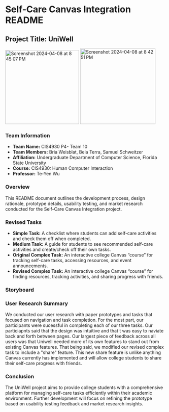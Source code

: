 # Self-Care Canvas Integration README

## Project Title: UniWell
<img width="232" alt="Screenshot 2024-04-08 at 8 45 07 PM" src="https://github.com/belaterraa/team10/assets/156029422/321ca7cf-ba96-4710-88d8-ebb7ddc9c50b">

<img width="237" alt="Screenshot 2024-04-08 at 8 42 51 PM" src="https://github.com/belaterraa/team10/assets/156029422/40f62a14-c260-4b53-a7cd-3cfd25110343">

### Team Information
- **Team Name:** CIS4930 P4- Team 10
- **Team Members:** Bria Weisblat, Bela Terra, Samuel Schweitzer
- **Affiliation:** Undergraduate Department of Computer Science, Florida State University
- **Course:** CIS4930: Human Computer Interaction
- **Professor:** Te-Yen Wu

### Overview
This README document outlines the development process, design rationale, prototype details, usability testing, and market research conducted for the Self-Care Canvas Integration project.

### Revised Tasks
- **Simple Task:** A checklist where students can add self-care activities and check them off when completed.
- **Medium Task:** A guide for students to see recommended self-care activities and create/check off their own tasks.
- **Original Complex Task:** An interactive college Canvas “course” for tracking self-care tasks, accessing resources, and event announcements.
- **Revised Complex Task:** An interactive college Canvas “course” for finding resources, tracking activities, and sharing progress with friends.

### Storyboard

### User Research Summary
We conducted our user research with paper prototypes and tasks that focused on navigation and task completion. For the most part, our participants were sucessful in completing each of our three tasks. Our particiapnts said that the design was intuitive and that t was easy to naviate back and forth between pages. Our largest piece of feedback across all users was that Uniwell needed more of its own features to stand out from existing Canvas features. That being said, we modified our revised complex task to include a "share" feature. This new share feature is unlike anything Canvas currently has implemented and will allow college students to share their self-care progress with friends.

### Conclusion
The UniWell project aims to provide college students with a comprehensive platform for managing self-care tasks efficiently within their academic environment. Further development will focus on refining the prototype based on usability testing feedback and market research insights.


